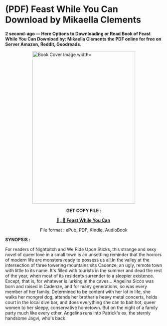 # (PDF) Feast While You Can Download by Mikaella  Clements

<p><strong>2 second-ago &mdash; Here Options to Downloading or Read Book of Feast While You Can Download by: Mikaella  Clements the PDF online for free on Server Amazon, Reddit, Goodreads.</strong></p><p><a href="https://us.ebookarea.xyz/?book=207567782-feast-while-you-can"><img style="display: block; margin-left: auto; margin-right: auto;" src="https://i.gr-assets.com/images/S/compressed.photo.goodreads.com/books/1711478521l/207567782.jpg" alt="Book Cover Image width=" width="330" height="488" /></a></p><p style="text-align: center;"><strong>GET COPY FILE :</strong></p><p style="text-align: center;"><strong><a href="https://us.ebookarea.xyz/?book=207567782-feast-while-you-can" target="_blank" rel="noopener">📢 : 🔗 Feast While You Can</a>&nbsp;</strong></p><p style="text-align: center;">File format : ePub, PDF, Kindle, AudioBook</p><p><strong>SYNOPSIS :</strong></p><p>For readers of Nightbitch and We Ride Upon Sticks, this strange and sexy novel of queer love in a small town is an unsettling reminder that the horrors of modern life are monsters ready to possess us all.In the valley at the intersection of three towering mountains sits Cadenze, an ugly, remote town with little to its name. It's filled with tourists in the summer and dead the rest of the year, when most of its residents surrender to a sleepier existence. Except, that is, for whatever is lurking in the caves... Angelina Sicco was born and raised in Cadenze, and for many generations, so was every member of her family. Determined to be content with her lot in life, she walks her mongrel dog, attends her brother's heavy metal concerts, holds court in the local dive bar, and does everything she can to bait hot, queer women to her sleepy, conservative hometown. But on the night of a family party much like every other, Angelina runs into Patrick's ex, the sternly handsome Jagvi, who's back </p>
